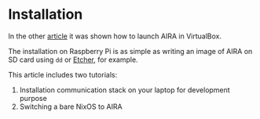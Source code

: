 # Installation

In the other [article](../try_it_out/aira_installation.md) it was shown how to launch AIRA in VirtualBox. 

The installation on Raspberry Pi is as simple as writing an image of AIRA on SD card using `dd` or [Etcher](https://www.balena.io/etcher/), for example.

This article includes two tutorials:

1. Installation communication stack on your laptop for development purpose
2. Switching a bare NixOS to AIRA



